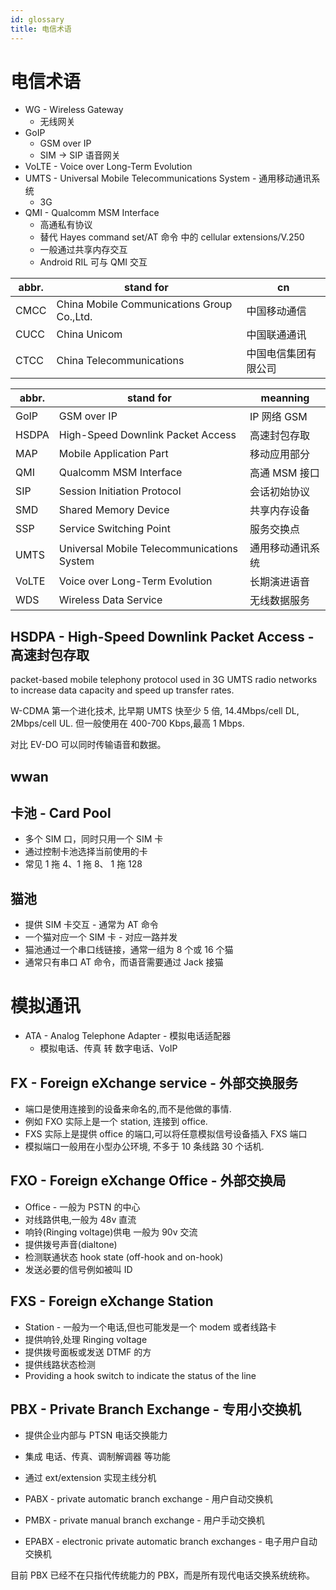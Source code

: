```yaml
---
id: glossary
title: 电信术语
---
```


# 电信术语

- WG - Wireless Gateway
  - 无线网关
- GoIP
  - GSM over IP
  - SIM -> SIP 语音网关
- VoLTE - Voice over Long-Term Evolution
- UMTS - Universal Mobile Telecommunications System - 通用移动通讯系统
  - 3G
- QMI - Qualcomm MSM Interface
  - 高通私有协议
  - 替代 Hayes command set/AT 命令 中的 cellular extensions/V.250
  - 一般通过共享内存交互
  - Android RIL 可与 QMI 交互

| abbr. | stand for                                  | cn                   |
| ----- | ------------------------------------------ | -------------------- |
| CMCC  | China Mobile Communications Group Co.,Ltd. | 中国移动通信         |
| CUCC  | China Unicom                               | 中国联通通讯         |
| CTCC  | China Telecommunications                   | 中国电信集团有限公司 |

| abbr. | stand for                                  | meanning         |
| ----- | ------------------------------------------ | ---------------- |
| GoIP  | GSM over IP                                | IP 网络 GSM      |
| HSDPA | High-Speed Downlink Packet Access          | 高速封包存取     |
| MAP   | Mobile Application Part                    | 移动应用部分     |
| QMI   | Qualcomm MSM Interface                     | 高通 MSM 接口    |
| SIP   | Session Initiation Protocol                | 会话初始协议     |
| SMD   | Shared Memory Device                       | 共享内存设备     |
| SSP   | Service Switching Point                    | 服务交换点       |
| UMTS  | Universal Mobile Telecommunications System | 通用移动通讯系统 |
| VoLTE | Voice over Long-Term Evolution             | 长期演进语音     |
| WDS   | Wireless Data Service                      | 无线数据服务     |

## HSDPA - High-Speed Downlink Packet Access - 高速封包存取

packet-based mobile telephony protocol used in 3G UMTS radio networks to increase data capacity and speed up transfer rates.

W-CDMA 第一个进化技术, 比早期 UMTS 快至少 5 倍, 14.4Mbps/cell DL, 2Mbps/cell UL. 但一般使用在 400-700 Kbps,最高 1 Mbps.

对比 EV-DO 可以同时传输语音和数据。

## wwan

## 卡池 - Card Pool

- 多个 SIM 口，同时只用一个 SIM 卡
- 通过控制卡池选择当前使用的卡
- 常见 1 拖 4、1 拖 8、 1 拖 128

## 猫池

- 提供 SIM 卡交互 - 通常为 AT 命令
- 一个猫对应一个 SIM 卡 - 对应一路并发
- 猫池通过一个串口线链接，通常一组为 8 个或 16 个猫
- 通常只有串口 AT 命令，而语音需要通过 Jack 接猫

# 模拟通讯

- ATA - Analog Telephone Adapter - 模拟电话适配器
  - 模拟电话、传真 转 数字电话、VoIP

## FX - Foreign eXchange service - 外部交换服务

- 端口是使用连接到的设备来命名的,而不是他做的事情.
- 例如 FXO 实际上是一个 station, 连接到 office.
- FXS 实际上是提供 office 的端口,可以将任意模拟信号设备插入 FXS 端口
- 模拟端口一般用在小型办公环境, 不多于 10 条线路 30 个话机.

## FXO - Foreign eXchange Office - 外部交换局

- Office - 一般为 PSTN 的中心
- 对线路供电,一般为 48v 直流
- 响铃(Ringing voltage)供电 一般为 90v 交流
- 提供拨号声音(dialtone)
- 检测联通状态 hook state (off-hook and on-hook)
- 发送必要的信号例如被叫 ID

## FXS - Foreign eXchange Station

- Station - 一般为一个电话,但也可能发是一个 modem 或者线路卡
- 提供响铃,处理 Ringing voltage
- 提供拨号面板或发送 DTMF 的方
- 提供线路状态检测
- Providing a hook switch to indicate the status of the line

## PBX - Private Branch Exchange - 专用小交换机

- 提供企业内部与 PTSN 电话交换能力
- 集成 电话、传真、调制解调器 等功能
- 通过 ext/extension 实现主线分机

- PABX - private automatic branch exchange - 用户自动交换机
- PMBX - private manual branch exchange - 用户手动交换机
- EPABX - electronic private automatic branch exchanges - 电子用户自动交换机

目前 PBX 已经不在只指代传统能力的 PBX，而是所有现代电话交换系统统称。
